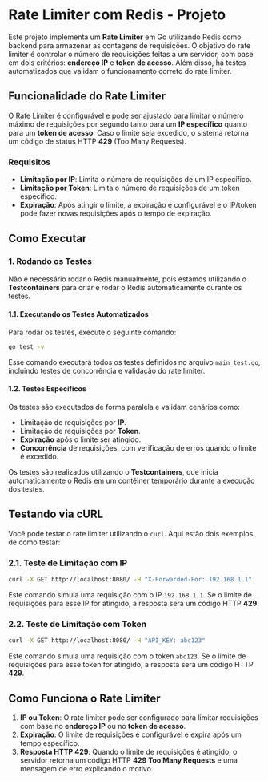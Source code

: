 # Rate Limiter com Redis - Projeto

Este projeto implementa um **Rate Limiter** em Go utilizando Redis como backend para armazenar as contagens de requisições. O objetivo do rate limiter é controlar o número de requisições feitas a um servidor, com base em dois critérios: **endereço IP** e **token de acesso**. Além disso, há testes automatizados que validam o funcionamento correto do rate limiter.

## Funcionalidade do Rate Limiter

O Rate Limiter é configurável e pode ser ajustado para limitar o número máximo de requisições por segundo tanto para um **IP específico** quanto para um **token de acesso**. Caso o limite seja excedido, o sistema retorna um código de status HTTP **429** (Too Many Requests).

### Requisitos
- **Limitação por IP**: Limita o número de requisições de um IP específico.
- **Limitação por Token**: Limita o número de requisições de um token específico.
- **Expiração**: Após atingir o limite, a expiração é configurável e o IP/token pode fazer novas requisições após o tempo de expiração.

## Como Executar

### 1. Rodando os Testes

Não é necessário rodar o Redis manualmente, pois estamos utilizando o **Testcontainers** para criar e rodar o Redis automaticamente durante os testes.

#### 1.1. Executando os Testes Automatizados

Para rodar os testes, execute o seguinte comando:

```bash
go test -v
```

Esse comando executará todos os testes definidos no arquivo `main_test.go`, incluindo testes de concorrência e validação do rate limiter.

#### 1.2. Testes Específicos

Os testes são executados de forma paralela e validam cenários como:
- Limitação de requisições por **IP**.
- Limitação de requisições por **Token**.
- **Expiração** após o limite ser atingido.
- **Concorrência** de requisições, com verificação de erros quando o limite é excedido.

Os testes são realizados utilizando o **Testcontainers**, que inicia automaticamente o Redis em um contêiner temporário durante a execução dos testes.

## Testando via cURL

Você pode testar o rate limiter utilizando o `curl`. Aqui estão dois exemplos de como testar:

### 2.1. Teste de Limitação com IP

```bash
curl -X GET http://localhost:8080/ -H "X-Forwarded-For: 192.168.1.1"
```

Este comando simula uma requisição com o IP `192.168.1.1`. Se o limite de requisições para esse IP for atingido, a resposta será um código HTTP **429**.

### 2.2. Teste de Limitação com Token

```bash
curl -X GET http://localhost:8080/ -H "API_KEY: abc123"
```

Este comando simula uma requisição com o token `abc123`. Se o limite de requisições para esse token for atingido, a resposta será um código HTTP **429**.

## Como Funciona o Rate Limiter

1. **IP ou Token**: O rate limiter pode ser configurado para limitar requisições com base no **endereço IP** ou no **token de acesso**.
2. **Expiração**: O limite de requisições é configurável e expira após um tempo específico.
3. **Resposta HTTP 429**: Quando o limite de requisições é atingido, o servidor retorna um código HTTP **429 Too Many Requests** e uma mensagem de erro explicando o motivo.